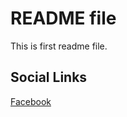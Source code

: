# README file
This is first readme file.

## Social Links
[Facebook](www.facebook.com/mdsabirulislam.shimul)
